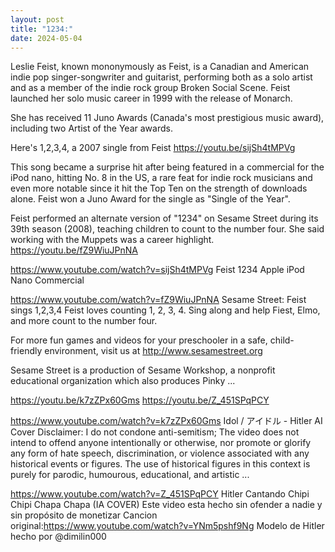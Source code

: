 ```yaml
---
layout: post
title: "1234:"
date: 2024-05-04
---
```


Leslie Feist, known mononymously as Feist, is a Canadian and American indie pop singer-songwriter and guitarist, performing both as a solo artist and as a member of the indie rock group Broken Social Scene. Feist launched her solo music career in 1999 with the release of Monarch.

She has received 11 Juno Awards (Canada's most prestigious music award), including two Artist of the Year awards.

Here's 1,2,3,4, a 2007 single from Feist 
https://youtu.be/sijSh4tMPVg

This song became a surprise hit after being featured in a commercial for the iPod nano, hitting No. 8 in the US, a rare feat for indie rock musicians and even more notable since it hit the Top Ten on the strength of downloads alone. Feist won a Juno Award for the single as "Single of the Year". 

Feist performed an alternate version of "1234" on Sesame Street during its 39th season (2008), teaching children to count to the number four. She said working with the Muppets was a career highlight.
https://youtu.be/fZ9WiuJPnNA

https://www.youtube.com/watch?v=sijSh4tMPVg
Feist 1234 Apple iPod Nano Commercial

https://www.youtube.com/watch?v=fZ9WiuJPnNA
Sesame Street: Feist sings 1,2,3,4
Feist loves counting 1, 2, 3, 4. Sing along and help Fiest, Elmo, and more count to the number four. 

For more fun games and videos for your preschooler in a safe, child-friendly environment, visit us at http://www.sesamestreet.org

Sesame Street is a production of Sesame Workshop, a nonprofit educational organization which also produces Pinky ...


https://youtu.be/k7zZPx60Gms
https://youtu.be/Z_451SPqPCY

https://www.youtube.com/watch?v=k7zZPx60Gms
Idol / アイドル - Hitler AI Cover
Disclaimer: I do not condone anti-semitism; The video does not intend to offend anyone intentionally or otherwise, nor promote or glorify any form of hate speech, discrimination, or violence associated with any historical events or figures. The use of historical figures in this context is purely for parodic, humourous, educational, and artistic ...

https://www.youtube.com/watch?v=Z_451SPqPCY
Hitler Cantando Chipi Chipi Chapa Chapa (IA COVER)
Este video esta hecho sin ofender a nadie y sin propósito de monetizar 
Cancion original:https://www.youtube.com/watch?v=YNm5pshf9Ng
Modelo de Hitler hecho por @dimilin000
